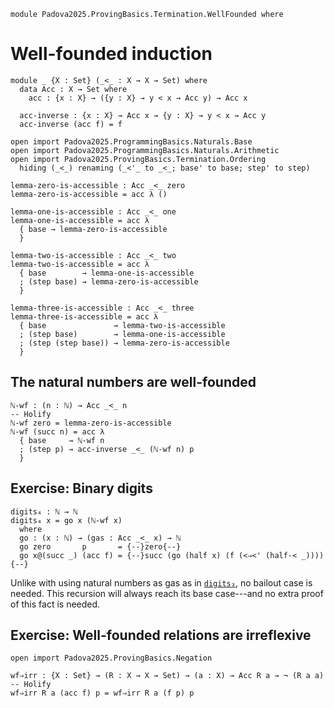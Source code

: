 ```
module Padova2025.ProvingBasics.Termination.WellFounded where
```

# Well-founded induction

```
module _ {X : Set} (_<_ : X → X → Set) where
  data Acc : X → Set where
    acc : {x : X} → ({y : X} → y < x → Acc y) → Acc x

  acc-inverse : {x : X} → Acc x → {y : X} → y < x → Acc y
  acc-inverse (acc f) = f
```

```
open import Padova2025.ProgrammingBasics.Naturals.Base
open import Padova2025.ProgrammingBasics.Naturals.Arithmetic
open import Padova2025.ProvingBasics.Termination.Ordering
  hiding (_<_) renaming (_<'_ to _<_; base' to base; step' to step)
```

```
lemma-zero-is-accessible : Acc _<_ zero
lemma-zero-is-accessible = acc λ ()
```

```
lemma-one-is-accessible : Acc _<_ one
lemma-one-is-accessible = acc λ
  { base → lemma-zero-is-accessible
  }
```

```
lemma-two-is-accessible : Acc _<_ two
lemma-two-is-accessible = acc λ
  { base        → lemma-one-is-accessible
  ; (step base) → lemma-zero-is-accessible 
  }
```

```
lemma-three-is-accessible : Acc _<_ three
lemma-three-is-accessible = acc λ
  { base               → lemma-two-is-accessible
  ; (step base)        → lemma-one-is-accessible 
  ; (step (step base)) → lemma-zero-is-accessible 
  }
```


## The natural numbers are well-founded

```
ℕ-wf : (n : ℕ) → Acc _<_ n
-- Holify
ℕ-wf zero = lemma-zero-is-accessible
ℕ-wf (succ n) = acc λ
  { base     → ℕ-wf n
  ; (step p) → acc-inverse _<_ (ℕ-wf n) p
  }
```


## Exercise: Binary digits

```
digits₄ : ℕ → ℕ
digits₄ x = go x (ℕ-wf x)
  where
  go : (x : ℕ) → (gas : Acc _<_ x) → ℕ
  go zero       p       = {--}zero{--}
  go x@(succ _) (acc f) = {--}succ (go (half x) (f (<⇒<' (half-< _)))){--}
```

Unlike with using natural numbers as gas as in
[`digits₃`](Padova2025.ProvingBasics.Termination.Gas.html#digits₃),
no bailout case is needed. This recursion will always reach its base
case---and no extra proof of this fact is needed.


## Exercise: Well-founded relations are irreflexive

```
open import Padova2025.ProvingBasics.Negation
```

```
wf⇒irr : {X : Set} → (R : X → X → Set) → (a : X) → Acc R a → ¬ (R a a)
-- Holify
wf⇒irr R a (acc f) p = wf⇒irr R a (f p) p
```
